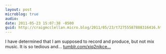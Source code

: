 ```yaml
---
layout: post
microblog: true
audio: 
date: 2011-05-23 15:07:38 -0500
guid: http://craigmcclellan.micro.blog/2011/05/23/t72755587888316416.html
---
```

I have determined that I am supposed to record and produce, but not mix music. It is so tedious and... [tumblr.com/xiq2nikce...](http://tumblr.com/xiq2nikcex)
